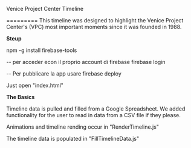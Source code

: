 Venice Project Center Timeline

=========
This timeline was designed to highlight the Venice Project Center's (VPC) most important moments since it was founded in 1988.

**Steup**

npm -g install firebase-tools

-- per acceder econ il proprio account di firebase
firebase login 

-- Per pubblicare la app usare
firebase deploy

Just open "index.html"

**The Basics**

Timeline data is pulled and filled from a Google Spreadsheet. We added functionality for the user to read in data from a CSV file if they please.

Animations and timeline rending occur in "RenderTimeline.js"

The timeline data is populated in "FillTimelineData.js"



